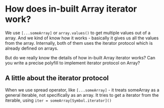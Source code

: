 # How does in-built Array iterator work?

We use `[...someArray]` or `array.values()` to get multiple values out of a array.  And we kind of know how it works - basically it gives us all the values from the array.  Internally, both of them uses the iterator protocol which is already defined on arrays.

But do we really know the details of how in-built Array iterator works? Can you write a precise polyfill to implement iterator protocol on Array?

## A little about the iterator protocol

When we use spread operator, like `[...someArray]` - it treats someArray as a general iterable, not specifically as an array. It tries to get a iterator from the iterable, using `iter = someArray[Symbol.iterator]()`
<!--stackedit_data:
eyJoaXN0b3J5IjpbLTE1MTU5OTMwODEsLTE3OTQ2NTQzMDQsMT
AzNjA5NzEwNCwtNDM5OTk3ODU5XX0=
-->